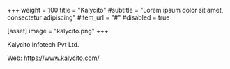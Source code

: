 +++
weight = 100
title = "Kalycito"
#subtitle = "Lorem ipsum dolor sit amet, consectetur adipiscing"
#item_url = "#"
#disabled = true

[asset]
  image = "kalycito.png"
+++

Kalycito Infotech Pvt Ltd.

Web: https://www.kalycito.com/
